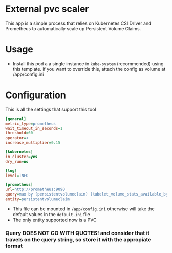 # External pvc scaler

This app is a simple process that relies on Kubernetes CSI Driver and Prometheus to automatically scale up Persistent Volume Claims.

# Usage

* Install this pod a a single instance in `kube-system` (recommended) using this template. if you want to override this, attach the config as volume at /app/config.ini

# Configuration
This is all the settings that support this tool
```ini
[general]
metric_type=prometheus
wait_timeout_in_seconds=1
threshold=60
operator=<
increase_multiplier=0.15

[kubernetes]
in_cluster=yes
dry_run=no

[log]
level=INFO

[prometheus]
url=http://prometheus:9090
query=max by (persistentvolumeclaim) (kubelet_volume_stats_available_bytes)*100/max by (persistentvolumeclaim) (kubelet_volume_stats_capacity_bytes)
entity=persistentvolumeclaim
```
* This file can be mounted in `/app/config.ini` otherwise will take the default values in the `default.ini` file
* The only entity supported now is a PVC 

### Query DOES NOT GO WITH QUOTES! and consider that it travels on the query string, so store it with the appropiate format
